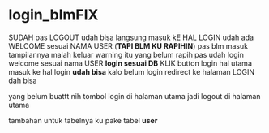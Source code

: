 # login_blmFIX
SUDAH
pas LOGOUT udah bisa langsung masuk kE HAL LOGIN 
udah ada  WELCOME sesuai NAMA USER (**TAPI BLM KU RAPIHIN**) pas blm masuk tampilannya malah keluar warning itu yang belum rapih
pas udah login welcome sesuai nama USER 
**login sesuai DB**
KLIK button login hal utama masuk ke hal login **udah bisa**
kalo belum login redirect ke halaman LOGIN dah bisa 

yang belum
buattt nih tombol login di halaman utama jadi logout di halaman utama

tambahan untuk tabelnya ku pake tabel **user**






